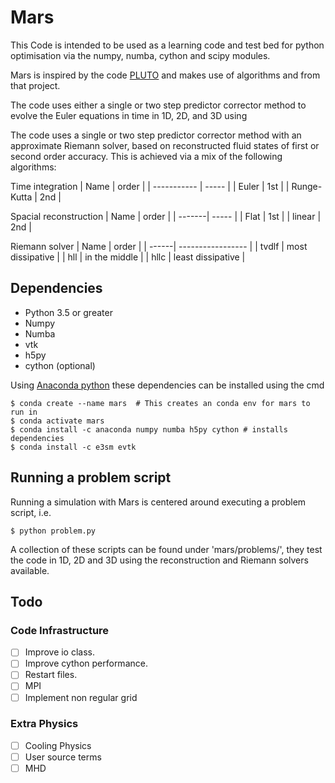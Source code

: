 
# Mars
This Code is intended to be used as a learning code and test bed for python optimisation via the numpy, numba, cython and scipy modules.

Mars is inspired by the code [PLUTO](http://plutocode.ph.unito.it/) and makes use of algorithms and from that project.

The code uses either a single or two step predictor corrector method to evolve the Euler equations in time in 1D, 2D, and 3D using

The code uses a single or two step predictor corrector method with an approximate Riemann solver, based on reconstructed fluid states of first or second order accuracy. This is achieved via a mix of the following algorithms:


Time integration
| Name        | order |
| ----------- | ----- |
| Euler       | 1st   |
| Runge-Kutta | 2nd   |

Spacial reconstruction
| Name   | order |
| -------| ----- |
| Flat   | 1st   |
| linear | 2nd   |

Riemann solver
| Name  | order             |
| ------| ----------------- |
| tvdlf | most dissipative  |
| hll   | in the middle     |
| hllc  | least dissipative |

## Dependencies
* Python 3.5 or greater
* Numpy
* Numba
* vtk
* h5py
* cython (optional)

Using [Anaconda python](https://www.anaconda.com/distribution/) these dependencies can be installed using the cmd

    $ conda create --name mars  # This creates an conda env for mars to run in
    $ conda activate mars
    $ conda install -c anaconda numpy numba h5py cython # installs dependencies
    $ conda install -c e3sm evtk

## Running a problem script

Running a simulation with Mars is centered around executing a problem script, i.e.

    $ python problem.py

A collection of these scripts can be found under 'mars/problems/', they test the code in 1D, 2D and 3D using the reconstruction and Riemann solvers available.

## Todo
### Code Infrastructure
- [ ] Improve io class.
- [ ] Improve cython performance.
- [ ] Restart files.
- [ ] MPI
- [ ] Implement non regular grid
### Extra Physics
- [ ] Cooling Physics
- [ ] User source terms
- [ ] MHD
